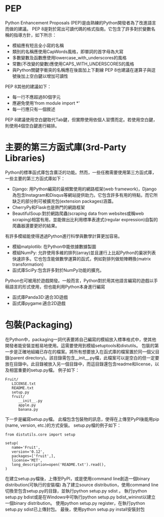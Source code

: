 # PEP

 Python Enhancement Proposals (PEP)是由熟練的Python開發者為了改進語言而做的建議。
 PEP 8是對於寫出可讀代碼的格式指南。它包含了許多對於變數名稱的指導方針，如下所示：
 * 模組應有短且全小寫的名稱
 * 類別的名稱應使用CapWords風格，即單詞的首字母為大寫
 * 多數變數及函數應使用lowercase_with_underscores的風格
 * 常數(不改變的變數)應使用CAPS_WITH_UNDERSCORES的風格
 * 與Python關鍵字衝突的名稱應在後面加上下劃線
 PEP 8也建議在運算子與逗號後加上空白鍵以增加可讀性

 PEP 8其他的建議如下：
 * 每一行不應超過80個字元
 * 應避免使用'from module import *'
 * 每一行應只有一個敘述
 
 PEP 8建議使用空白鍵取代Tab鍵，但實際使用依個人習慣而定。若使用空白鍵，則使用4個空白鍵進行縮排。

# 主要的第三方函式庫(3rd-Party Libraries)

 Python的標準函式庫包含廣泛的功能。然而，一些任務需要使用第三方函式庫，一些主要的第三方函式庫如下：
 * Django: 用Python編寫的最頻繁使用的網路框架(web framework)，Django為包含Instagram和Disqus等網站提供助力。它包含許多有用的特點，而它所缺乏的部分則可被擴充包(extension packages)涵蓋。
 * CherryPy和Flask也是熱門的網路框架
 * BeautifulSoup:對於網路爬蟲(scraping data from websites或稱web scraping)相當有用，並能做出比利用標準表達式(regular expression)自製的爬蟲器還要更好的結果。

 有許多模組能使得透過Python進行科學與數學計算更加容易。
 * 模組matplotlib: 在Python中能依據數據製圖
 * 模組NumPy: 允許使用多維的排列(array)並且運行上比起Python的巢狀列表快速許多。它也包含能做數學運算的函式，例如對排列做矩陣轉換(matrix transformation)
 * 函式庫SciPy:包含許多對於NumPy功能的擴充。
 
 Python也可被用於遊戲開發。一般而言，Python對於用其他語言編寫的遊戲以手稿語言的形式使用，但也能利用Python本身進行編寫
 * 函式庫Panda3D:適合3D遊戲
 * 函式庫pygame:適合2D遊戲

# 包裝(Packaging)

 在Python中，packaging一詞代表要將自己編寫的模組放入標準格式中，使其他開發者能安裝並輕易地使用。這需要使用到模組setuptools和distutils。
 包裝的第一步是正確地組織已存在的檔案。將所有想要放入在函式庫的檔案置於同一個父目錄(parent directory)。該目錄需包含__init__.py檔，此檔案可以是空白的但一定要放在目錄中。此目錄被放入另一個目錄中，而這目錄還包含readme和license，以及相當重要的setup.py檔。
 例子如下：

    Fruit/
       LICENSE.txt
       README.txt
       setup.py
       fruit/
          __init__.py
          apple.py
          banana.py

 下一步是編寫setup.py檔。
 此檔包含包裝物的訊息，使得在上傳至PyPI後能用pip (name, version, etc.)的方式安裝。
 setup.py檔的例子如下：

    from distutils.core import setup

    setup(
       name='Fruit', 
       version='0.12',
       packages=['fruit',],
       license='MIT', 
       long_description=open('README.txt').read(),
    )

 在建立setup.py檔後，上傳至PyPI，或是使用command line創造一個binary distribution(可執行的安裝檔)
 為了建立source distribution，使用command line切換至包含setup.py的目錄，並執行python setup.py sdist 。
 執行python setup.py bdist或是在Windows中可執行python setup.py bdist_wininst以建立一個binary distribution。
 使用python setup.py register，在執行python setup.py sdist已上傳封包。
 最後，使用python setup.py install安裝封包

